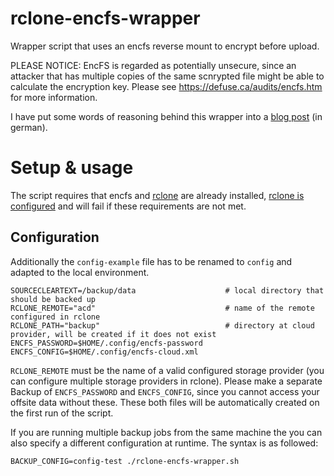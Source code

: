 # rclone-encfs-wrapper
Wrapper script that uses an encfs reverse mount to encrypt before upload.

PLEASE NOTICE: EncFS is regarded as potentially unsecure, since an attacker that has multiple copies of the same scnrypted file might be able to calculate the encryption key. Please see https://defuse.ca/audits/encfs.htm for more information.

I have put some words of reasoning behind this wrapper into a [blog post](http://blog.host-consultants.de/2016/08/backups-in-die-amazon-cloud-schieben/) (in german).

# Setup & usage
The script requires that encfs and [rclone](https://github.com/ncw/rclone) are already installed, [rclone is configured](http://rclone.org/docs/) and will fail if these requirements are not met.

## Configuration
Additionally the ```config-example``` file has to be renamed to ```config``` and adapted to the local environment.


```
SOURCECLEARTEXT=/backup/data                    # local directory that should be backed up
RCLONE_REMOTE="acd"                             # name of the remote configured in rclone
RCLONE_PATH="backup"                            # directory at cloud provider, will be created if it does not exist
ENCFS_PASSWORD=$HOME/.config/encfs-password
ENCFS_CONFIG=$HOME/.config/encfs-cloud.xml
```
```RCLONE_REMOTE``` must be the name of a valid configured storage provider (you can configure multiple storage providers in rclone). Please make a separate Backup of ```ENCFS_PASSWORD``` and ```ENCFS_CONFIG```, since you cannot access your offsite data without these. These both files will be automatically created on the first run of the script.

If you are running multiple backup jobs from the same machine the you can also specify a different configuration at runtime. The syntax is as followed:

```
BACKUP_CONFIG=config-test ./rclone-encfs-wrapper.sh
```

